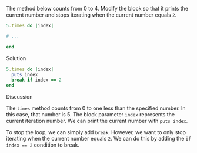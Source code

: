 The method below counts from 0 to 4. Modify the block so that it prints the current number and stops iterating when the current number equals `2`.

```ruby
5.times do |index|

# ...

end
```

Solution

```ruby
5.times do |index|
  puts index
  break if index == 2
end
```

Discussion

The `times` method counts from 0 to one less than the specified number. In this case, that number is 5. The block parameter `index` represents the current iteration number. We can print the current number with `puts index`.

To stop the loop, we can simply add `break`. However, we want to only stop iterating when the current number equals `2`. We can do this by adding the `if index == 2` condition to break.
